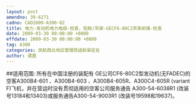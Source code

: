 ```yaml
---
layout: post
amendno: 39-6271
cadno: CAD2009-A300-02
title: 电力-发动机电力电缆-检查，短舱/吊架-GECF6-80C2吊架前锥-检查
date: 2009-03-30 00:00:00 +0800
effdate: 2009-03-30 00:00:00 +0800
tag: A300
categories: 民航西北地区管理局适航审定处
author: 谭震
---
```


##适用范围:
所有在中国注册的装配有 GE公司CF6-80C2型发动机(无FADEC)的空客A300B4-601 、A300B4-603 、A300B4-605R、A300C4-605R (variant F)飞机，并在营运时没有贯彻适用的空客公司服务通告 A300-54-6038R1 (改装号13184和13403)或服务通告A300-54-9003R1 (改装号19598和19637)。


